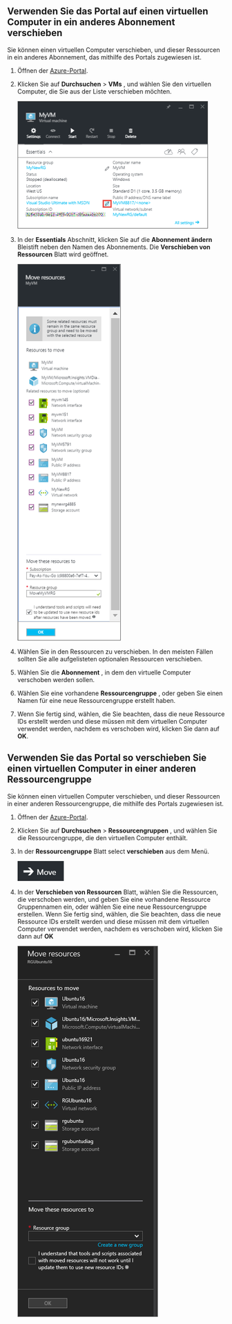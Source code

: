 

## <a name="use-the-portal-to-move-a-vm-to-a-different-subscription"></a>Verwenden Sie das Portal auf einen virtuellen Computer in ein anderes Abonnement verschieben
Sie können einen virtuellen Computer verschieben, und dieser Ressourcen in ein anderes Abonnement, das mithilfe des Portals zugewiesen ist.

1. Öffnen der [Azure-Portal](https://portal.azure.com).
2. Klicken Sie auf **Durchsuchen** > **VMs** , und wählen Sie den virtuellen Computer, die Sie aus der Liste verschieben möchten.
   
    ![Screenshot des Essentials-Abschnitts, in dem Sie auf dem Blatt "Move-Ressourcen" öffnen das Stiftsymbol klicken.](./media/virtual-machines-common-move-vm/move-button.png)
3. In der **Essentials** Abschnitt, klicken Sie auf die **Abonnement ändern** Bleistift neben den Namen des Abonnements. Die **Verschieben von Ressourcen** Blatt wird geöffnet.
   
    ![Screenshot des Blatts Ressourcen verschieben.](./media/virtual-machines-common-move-vm/move.png)
4. Wählen Sie in den Ressourcen zu verschieben. In den meisten Fällen sollten Sie alle aufgelisteten optionalen Ressourcen verschieben.
5. Wählen Sie die **Abonnement** , in dem den virtuelle Computer verschoben werden sollen.
6. Wählen Sie eine vorhandene **Ressourcengruppe** , oder geben Sie einen Namen für eine neue Ressourcengruppe erstellt haben.
7. Wenn Sie fertig sind, wählen, die Sie beachten, dass die neue Ressource IDs erstellt werden und diese müssen mit dem virtuellen Computer verwendet werden, nachdem es verschoben wird, klicken Sie dann auf **OK**.

## <a name="use-the-portal-to-move-a-vm-to-another-resource-group"></a>Verwenden Sie das Portal so verschieben Sie einen virtuellen Computer in einer anderen Ressourcengruppe
Sie können einen virtuellen Computer verschieben, und dieser Ressourcen in einer anderen Ressourcengruppe, die mithilfe des Portals zugewiesen ist.

1. Öffnen der [Azure-Portal](https://portal.azure.com).
2. Klicken Sie auf **Durchsuchen** > **Ressourcengruppen** , und wählen Sie die Ressourcengruppe, die den virtuellen Computer enthält.
3. In der **Ressourcengruppe** Blatt select **verschieben** aus dem Menü.
   
    ![Screenshot der Schaltfläche Verschieben der Ressource Gruppen im Menü auf.](./media/virtual-machines-common-move-vm/move-rg.png)
4. In der **Verschieben von Ressourcen** Blatt, wählen Sie die Ressourcen, die verschoben werden, und geben Sie eine vorhandene Ressource Gruppennamen ein, oder wählen Sie eine neue Ressourcengruppe erstellen. Wenn Sie fertig sind, wählen, die Sie beachten, dass die neue Ressource IDs erstellt werden und diese müssen mit dem virtuellen Computer verwendet werden, nachdem es verschoben wird, klicken Sie dann auf **OK**
   
    ![Screenshot des Blatts Ressourcen verschieben.](./media/virtual-machines-common-move-vm/move-rg-list.png)

